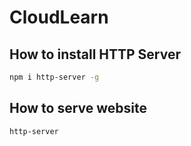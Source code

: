 # CloudLearn

## How to install HTTP Server

```sh
npm i http-server -g
```

## How to serve website
```sh
http-server
```
